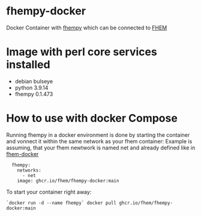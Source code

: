 # fhempy-docker
Docker Container with [fhempy](https://github.com/fhempy/fhempy) which can be connected to [FHEM](https://fhem.de/)

# Image with perl core services installed

* debian bulseye
* python 3.9.14
* fhempy 0.1.473


# How to use with docker Compose

Running fhempy in a docker environment is done by starting the container and vonnect it within the same network as your fhem container: 
Example is assuming, that your fhem newtwork is named net and already defined like in [fhem-docker](https://github.com/fhem/fhem-docker/blob/dev/docker-compose.yml)

```
  fhempy:
    networks:
      - net
    image: ghcr.io/fhem/fhempy-docker:main
 ```

To start your container right away:
    
    `docker run -d --name fhempy` docker pull ghcr.io/fhem/fhempy-docker:main
